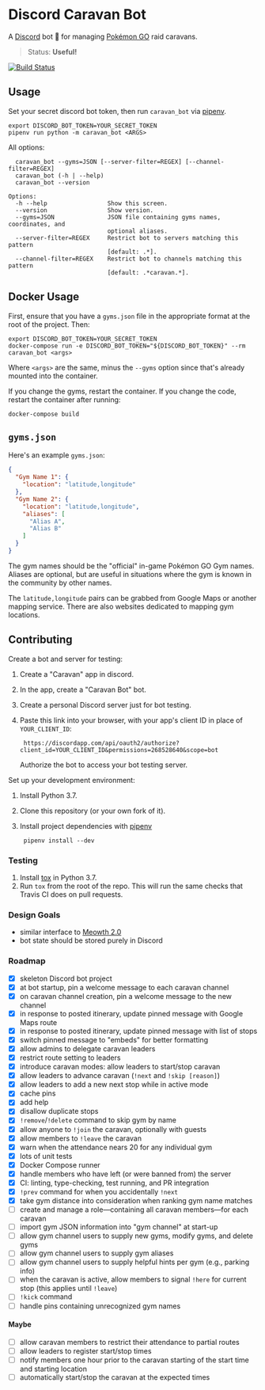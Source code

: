 # Discord Caravan Bot

A [Discord](https://discordapp.com/) bot 🤖 for managing [Pokémon GO](https://www.pokemongo.com/) raid caravans.

> Status: **Useful!**

[![Build Status](https://img.shields.io/travis-ci/themattrix/discord-caravan/master.svg?style=flat-square)](https://travis-ci.org/themattrix/discord-caravan)

## Usage

Set your secret discord bot token, then run `caravan_bot` via [pipenv](https://docs.pipenv.org/).

    export DISCORD_BOT_TOKEN=YOUR_SECRET_TOKEN
    pipenv run python -m caravan_bot <ARGS>

All options:

```
  caravan_bot --gyms=JSON [--server-filter=REGEX] [--channel-filter=REGEX]
  caravan_bot (-h | --help)
  caravan_bot --version

Options:
  -h --help                 Show this screen.
  --version                 Show version.
  --gyms=JSON               JSON file containing gyms names, coordinates, and
                            optional aliases.
  --server-filter=REGEX     Restrict bot to servers matching this pattern
                            [default: .*].
  --channel-filter=REGEX    Restrict bot to channels matching this pattern
                            [default: .*caravan.*].
```

## Docker Usage

First, ensure that you have a `gyms.json` file in the appropriate format at the root of the project. Then:

    export DISCORD_BOT_TOKEN=YOUR_SECRET_TOKEN
    docker-compose run -e DISCORD_BOT_TOKEN="${DISCORD_BOT_TOKEN}" --rm caravan_bot <args> 

Where `<args>` are the same, minus the `--gyms` option since that's already mounted into the container.

If you change the gyms, restart the container. If you change the code, restart the container after running:

    docker-compose build


## `gyms.json`

Here's an example `gyms.json`:

```json
{
  "Gym Name 1": {
    "location": "latitude,longitude"
  },
  "Gym Name 2": {
    "location": "latitude,longitude",
    "aliases": [
      "Alias A",
      "Alias B"
    ]
  }
}
```

The gym names should be the "official" in-game Pokémon GO Gym names.
Aliases are optional, but are useful in situations where the gym is known in the community by other names.

The `latitude,longitude` pairs can be grabbed from Google Maps or another mapping service.
There are also websites dedicated to mapping gym locations.


## Contributing

Create a bot and server for testing:

1. Create a "Caravan" app in discord.
2. In the app, create a "Caravan Bot" bot.
3. Create a personal Discord server just for bot testing.
4. Paste this link into your browser, with your app's client ID in place of `YOUR_CLIENT_ID`:

        https://discordapp.com/api/oauth2/authorize?client_id=YOUR_CLIENT_ID&permissions=268528640&scope=bot

    Authorize the bot to access your bot testing server.


Set up your development environment:

1. Install Python 3.7.
2. Clone this repository (or your own fork of it).
3. Install project dependencies with [pipenv](https://docs.pipenv.org/)

        pipenv install --dev


### Testing

1. Install [tox](https://tox.readthedocs.io) in Python 3.7.
2. Run `tox` from the root of the repo. This will run the same checks that Travis CI does on pull requests.


### Design Goals

- similar interface to [Meowth 2.0](https://github.com/FoglyOgly/Meowth)
- bot state should be stored purely in Discord


### Roadmap

- [X] skeleton Discord bot project
- [X] at bot startup, pin a welcome message to each caravan channel
- [X] on caravan channel creation, pin a welcome message to the new channel
- [X] in response to posted itinerary, update pinned message with Google Maps route
- [X] in response to posted itinerary, update pinned message with list of stops
- [X] switch pinned message to "embeds" for better formatting
- [X] allow admins to delegate caravan leaders
- [X] restrict route setting to leaders
- [X] introduce caravan modes: allow leaders to start/stop caravan
- [X] allow leaders to advance caravan (`!next` and `!skip [reason]`)
- [X] allow leaders to add a new next stop while in active mode
- [X] cache pins
- [X] add help
- [X] disallow duplicate stops
- [X] `!remove`/`!delete` command to skip gym by name
- [X] allow anyone to `!join` the caravan, optionally with guests
- [X] allow members to `!leave` the caravan
- [X] warn when the attendance nears 20 for any individual gym
- [X] lots of unit tests
- [X] Docker Compose runner
- [X] handle members who have left (or were banned from) the server
- [X] CI: linting, type-checking, test running, and PR integration
- [X] `!prev` command for when you accidentally `!next`
- [X] take gym distance into consideration when ranking gym name matches
- [ ] create and manage a role—containing all caravan members—for each caravan
- [ ] import gym JSON information into "gym channel" at start-up
- [ ] allow gym channel users to supply new gyms, modify gyms, and delete gyms
- [ ] allow gym channel users to supply gym aliases
- [ ] allow gym channel users to supply helpful hints per gym (e.g., parking info)
- [ ] when the caravan is active, allow members to signal `!here` for current stop (this applies until `!leave`)
- [ ] `!kick` command
- [ ] handle pins containing unrecognized gym names

#### Maybe

- [ ] allow caravan members to restrict their attendance to partial routes
- [ ] allow leaders to register start/stop times
- [ ] notify members one hour prior to the caravan starting of the start time and starting location
- [ ] automatically start/stop the caravan at the expected times
